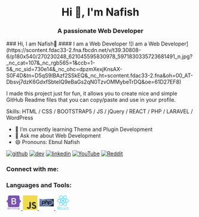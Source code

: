 <h1 align="center">Hi 👋, I'm Nafish</h1>
<h3 align="center">A passionate Web Developer</h3>
### Hi, I am Nafish👋
#### I am a Web Developer
![I am a Web Developer](https://scontent.fdac33-2.fna.fbcdn.net/v/t39.30808-6/p180x540/270230248_621045595830978_5971830335723681491_n.jpg?_nc_cat=107&_nc_rgb565=1&ccb=1-5&_nc_sid=730e14&_nc_ohc=dpzmXexjKnsAX-S0F4D&tn=D5qS9lBAzf2SSkEQ&_nc_ht=scontent.fdac33-2.fna&oh=00_AT-Dbsvj7dzK6GdxfSbteIQ9eBaGs2qN0TzvOMMybeTrDQ&oe=61D27EF8)

I made this project just for fun, it allows you to create nice and simple GitHub Readme files that you can copy/paste and use in your profile.

Skills: HTML / CSS / BOOTSTRAP5 / JS / jQuery / REACT / PHP / LARAVEL / WordPress

- 🌱 I’m currently learning Theme and Plugin Development 
- 💬 Ask me about Web Development 
- 😄 Pronouns: Ebnul Nafish 


[<img src='https://cdn.jsdelivr.net/npm/simple-icons@3.0.1/icons/github.svg' alt='github' height='40'>](https://github.com/https://github.com/EbnulNafish)  [<img src='https://cdn.jsdelivr.net/npm/simple-icons@3.0.1/icons/dev-dot-to.svg' alt='dev' height='40'>](https://dev.to/https://dev.to/)  [<img src='https://cdn.jsdelivr.net/npm/simple-icons@3.0.1/icons/linkedin.svg' alt='linkedin' height='40'>](https://www.linkedin.com/in/https://www.linkedin.com//)  [<img src='https://cdn.jsdelivr.net/npm/simple-icons@3.0.1/icons/youtube.svg' alt='YouTube' height='40'>](https://www.youtube.com/channel/https://www.youtube.com/)  [<img src='https://cdn.jsdelivr.net/npm/simple-icons@3.0.1/icons/reddit.svg' alt='Reddit' height='40'>](https://www.reddit.com/user/https://www.reddit.com/)  





<h3 align="left">Connect with me:</h3>
<p align="left">
</p>

<h3 align="left">Languages and Tools:</h3>
<p align="left"> <a href="https://getbootstrap.com" target="_blank" rel="noreferrer"> <img src="https://raw.githubusercontent.com/devicons/devicon/master/icons/bootstrap/bootstrap-plain-wordmark.svg" alt="bootstrap" width="40" height="40"/> </a> <a href="https://developer.mozilla.org/en-US/docs/Web/JavaScript" target="_blank" rel="noreferrer"> <img src="https://raw.githubusercontent.com/devicons/devicon/master/icons/javascript/javascript-original.svg" alt="javascript" width="40" height="40"/> </a> <a href="https://www.php.net" target="_blank" rel="noreferrer"> <img src="https://raw.githubusercontent.com/devicons/devicon/master/icons/php/php-original.svg" alt="php" width="40" height="40"/> </a> <a href="https://reactjs.org/" target="_blank" rel="noreferrer"> <img src="https://raw.githubusercontent.com/devicons/devicon/master/icons/react/react-original-wordmark.svg" alt="react" width="40" height="40"/> </a> </p>
